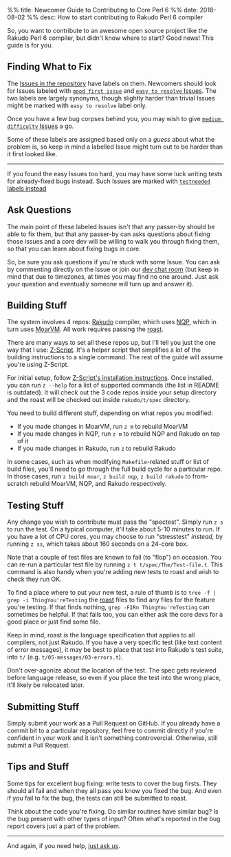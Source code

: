 %% title: Newcomer Guide to Contributing to Core Perl 6
%% date: 2018-08-02
%% desc: How to start contributing to Rakudo Perl 6 compiler

So, you want to contribute to an awesome open source project like the
Rakudo Perl 6 compiler, but didn't know where to start? Good news! This guide
is for you.

## Finding What to Fix

The [Issues in the repository](https://github.com/rakudo/rakudo/issues) have
labels on them. Newcomers should look for Issues labeled with
[`good first issue`](https://github.com/rakudo/rakudo/issues?q=is%3Aissue+is%3Aopen+label%3A%22good+first+issue%22)
and [`easy to resolve` Issues](https://github.com/rakudo/rakudo/issues?q=is%3Aissue+is%3Aopen+label%3A%22easy+to+resolve%22).
The two labels are largely synonyms, though slightly harder than trivial Issues
might be marked with `easy to resolve` label only.

Once you have a few bug corpses behind you, you may wish to give
[`medium difficulty` Issues](https://github.com/rakudo/rakudo/issues?q=is%3Aissue+is%3Aopen+label%3A%22medium+difficulty%22) a go.

Some of these labels are assigned based only on a *guess* about what the
problem is, so keep in mind a labelled Issue might turn out to be harder than
it first looked like.

----

If you found the easy Issues too hard, you may have some luck writing tests
for already-fixed bugs instead. Such Issues are marked with
[`testneeded` labels instead](https://github.com/rakudo/rakudo/issues?q=is%3Aopen+is%3Aissue+label%3Atestneeded)


## Ask Questions

The main point of these labeled Issues isn't that any passer-by should be able
to fix them, but that any passer-by can asks questions about fixing those
issues and a core dev will be willing to walk you through fixing them, so that
you can learn about fixing bugs in core.

So, be sure you ask questions if you're stuck with some Issue. You can ask by
commenting directly on the Issue or join our [dev chat room](https://perl6.org/irc-dev) (but keep in mind that due to timezones, at times you may find no one around. Just ask your question and eventually someone will turn up and answer it).

## Building Stuff

The system involves 4 repos: [Rakudo](https://github.com/rakudo/rakudo/) compiler, which uses [NQP](https://github.com/perl6/nqp/), which in turn uses
[MoarVM](https://github.com/MoarVM/MoarVM/). All work requires passing
the [roast](https://github.com/perl6/roast/).

There are many ways to set all these repos up, but I'll tell you just the one
way that I use: [Z-Script](https://github.com/zoffixznet/z). It's a helper
script that simplifies a lot of the building instructions to a single command.
The rest of the guide will assume you're using Z-Script.

For initial setup, follow [Z-Script's installation instructions](https://github.com/zoffixznet/z#z-script). Once installed, you can run `z --help` for a list
of supported commands (the list in README is outdated). It will check out
the 3 code repos inside your setup directory and the roast will be checked
out inside `rakudo/t/spec` directory.

You need to build different stuff, depending on what repos you modified:

- If you made changes in MoarVM, run `z m` to rebuild MoarVM
- If you made changes in NQP, run `z m` to rebuild NQP and Rakudo on top of it
- If you made changes in Rakudo, run `z` to rebuild Rakudo

In some cases, such as when modifying `Makefile`-related stuff or list of
build files, you'll need to go through the full build cycle for a particular
repo. In those cases, run `z build moar`, `z build nqp`, `z build rakudo`
to from-scratch rebuild MoarVM, NQP, and Rakudo respectively.

## Testing Stuff

Any change you wish to contribute must pass the "spectest". Simply run
`z s` to run the test. On a typical computer, it'll take about 5-10 minutes to
run. If you have a lot of CPU cores, you may choose to run "stresstest" *instead,* by running `z ss`, which takes about 160 seconds on a 24-core box.

Note that a couple of test files are known to fail (to "flop") on occasion.
You can re-run a particular test file by running `z t t/spec/The/Test-file.t`.
This command is also handy when you're adding new tests to roast and wish
to check they run OK.

To find a place where to put your new test, a rule of thumb is to `tree -f | grep -i ThingYou'reTesting` the [roast](https://github.com/perl6/roast/) files to find any files for
the feature you're testing. If that finds nothing, `grep -FIRn ThingYou'reTesting` can sometimes be helpful. If that fails too, you can either ask the core devs for a good place or just find some file.

Keep in mind, roast is the language specification that applies to all
compilers, not just Rakudo. If you have a very specific test (like text content of error messages), it may be best to place that test into Rakudo's
test suite, into `t/` (e.g. `t/05-messages/03-errors.t`).

Don't over-agonize about the location of the test. The spec gets reviewed
before language release, so even if you place the test into the wrong place,
it'll likely be relocated later.

## Submitting Stuff

Simply submit your work as a Pull Request on GitHub. If you already have a
commit bit to a particular repository, feel free to commit directly if you're
confident in your work and it isn't something controvercial. Otherwise, still
submit a Pull Request.

## Tips and Stuff

Some tips for excellent bug fixing: write tests to cover the bug firsts. They should all fail and when they all pass you know you fixed the bug. And even if you fail to fix the bug, the tests can still be submitted to roast.

Think about the code you're fixing. Do similar routines have similar bug?
Is the bug present with other types of input? Often what's reported in the
bug report covers just a part of the problem.


--------

And again, if you need help, [just ask us](https://perl6.org/irc-dev).